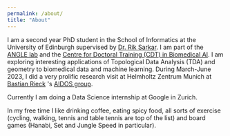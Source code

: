 ```yaml
---
permalink: /about/
title: "About"
---
```

I am a second year PhD student in the School of Informatics at the University of Edinburgh supervised by [Dr. Rik Sarkar](https://homepages.inf.ed.ac.uk/rsarkar/). I am part of the [ANGLE lab](https://angle-lab.com/) and the [Centre for Doctoral Training (CDT) in Biomedical AI](https://web.inf.ed.ac.uk/cdt/biomedical-ai). I am exploring interesting applications of Topological Data Analysis (TDA) and geometry to biomedical data and machine learning. During March-June 2023, I did a very prolific research visit at Helmholtz Zentrum Munich at [Bastian Rieck](https://bastian.rieck.me/) 's [AIDOS group](https://aidos.group/).

Currently I am doing a Data Science internship at Google in Zurich.

In my free time I like drinking coffee, eating spicy food, all sorts of exercise (cycling, walking, tennis and table tennis are top of the list) and board games (Hanabi, Set and Jungle Speed in particular).
